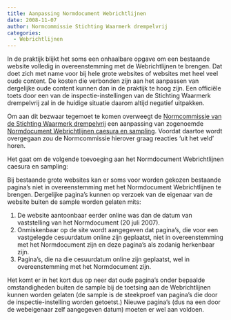 ```yaml
---
title: Aanpassing Normdocument Webrichtlijnen
date: 2008-11-07
author: Normcommissie Stichting Waarmerk drempelvrij
categories: 
  - Webrichtlijnen
---
```

In de praktijk blijkt het soms een onhaalbare opgave om een bestaande website volledig in overeenstemming met de Webrichtlijnen te brengen. Dat doet zich met name voor bij hele grote websites of websites met heel veel oude content. De kosten die verbonden zijn aan het aanpassen van dergelijke oude content kunnen dan in de praktijk te hoog zijn. Een officiële toets door een van de inspectie-instellingen van de Stichting Waarmerk drempelvrij zal in de huidige situatie daarom altijd negatief uitpakken.

Om aan dit bezwaar tegemoet te komen overweegt de [Normcommissie van de Stichting Waarmerk drempelvrij](http://www.drempelvrij.nl/stichting) een aanpassing van zogenoemde [Normdocument Webrichtlijnen caesura en sampling](http://www.drempelvrij.nl/webrichtlijnen). Voordat daartoe wordt overgegaan zou de Normcommissie hierover graag reacties ‘uit het veld’ horen.

Het gaat om de volgende toevoeging aan het Normdocument Webrichtlijnen caesura en sampling:

Bij bestaande grote websites kan er soms voor worden gekozen bestaande pagina’s niet in overeenstemming met het Normdocument Webrichtlijnen te brengen.
Dergelijke pagina’s kunnen op verzoek van de eigenaar van de website buiten de sample worden gelaten mits:

1. De website aantoonbaar eerder online was dan de datum van vaststelling van het Normdocument (20 juli 2007).
2. Onmiskenbaar op de site wordt aangegeven dat pagina’s, die voor een vastgelegde cesuurdatum online zijn geplaatst, niet in overeenstemming met het Normdocument zijn en deze pagina’s als zodanig herkenbaar zijn.
3. Pagina’s, die na die cesuurdatum online zijn geplaatst, wel in overeenstemming met het Normdocument zijn.

Het komt er in het kort dus op neer dat oude pagina’s onder bepaalde omstandigheden buiten de sample bij de toetsing aan de Webrichtlijnen kunnen worden gelaten (de sample is de steekproef van pagina’s die door de inspectie-instelling worden getoetst.)
Nieuwe pagina’s (dus na een door de webeigenaar zelf aangegeven datum) moeten er wel aan voldoen.
